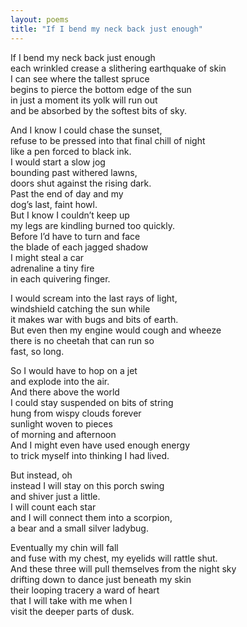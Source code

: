 ```yaml
---
layout: poems
title: "If I bend my neck back just enough"
---
```


If I bend my neck back just enough\
<in></in>each wrinkled crease a slithering earthquake of skin\
I can see where the tallest spruce\
begins to pierce the bottom edge of the sun\
<in></in>in just a moment its yolk will run out\
<in></in>and be absorbed by the softest bits of sky.

And I know I could chase the sunset,\
refuse to be pressed into that final chill of night\
<in></in>like a pen forced to black ink.\
I would start a slow jog\
bounding past withered lawns,\
doors shut against the rising dark.\
Past the end of day and my\
dog’s last, faint howl.\
But I know I couldn’t keep up\
<in></in>my legs are kindling burned too quickly.\
Before I’d have to turn and face\
the blade of each jagged shadow\
I might steal a car\
<in></in>adrenaline a tiny fire\
<in></in>in each quivering finger.

I would scream into the last rays of light,\
windshield catching the sun while\
it makes war with bugs and bits of earth.\
But even then my engine would cough and wheeze\
<in></in>there is no cheetah that can run so\
<in></in>fast, so long.

So I would have to hop on a jet\
and explode into the air.\
And there above the world\
I could stay suspended on bits of string\
hung from wispy clouds forever\
<in></in>sunlight woven to pieces\
<in></in>of morning and afternoon\
And I might even have used enough energy\
to trick myself into thinking I had lived.

But instead, oh\
instead I will stay on this porch swing\
and shiver just a little.\
I will count each star\
and I will connect them into a scorpion,\
a bear and a small silver ladybug.

Eventually my chin will fall\
and fuse with my chest, my eyelids will rattle shut.\
And these three will pull themselves from the night sky\
drifting down to dance just beneath my skin\
<in></in>their looping tracery a ward of heart\
<in></in>that I will take with me when I\
<in></in>visit the deeper parts of dusk.
